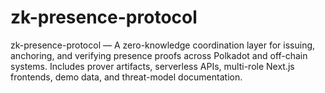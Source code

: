 # zk-presence-protocol
zk-presence-protocol — A zero-knowledge coordination layer for issuing, anchoring, and verifying presence proofs across Polkadot and off-chain systems. Includes prover artifacts, serverless APIs, multi-role Next.js frontends, demo data, and threat-model documentation.
